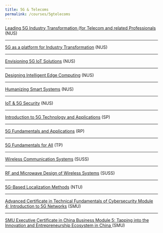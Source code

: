 ```yaml
---
title: 5G & Telecoms
permalink: /courses/5gtelecoms
---
```

[Leading 5G Industry Transformation (for Telecom and related Professionals](https://scale.nus.edu.sg/programmes/executive-courses/tech-enabled-services/leading-5g-industry-transformation-(for-telecom-and-related-professionals)) (NUS)

---
[5G as a platform for Industry Transformation](https://scale.nus.edu.sg/programmes/executive-courses/tech-enabled-services/5g-as-a-platform-for-industry-transformation) (NUS)

---
[Envisioning 5G IoT Solutions](https://www.iss.nus.edu.sg/executive-education/course/detail/Envisioning-5G-IoT-Solutions/software-systems) (NUS)

---
[Designing Intelligent Edge Computing](https://www.iss.nus.edu.sg/executive-education/course/detail/designing-intelligent-edge--computing/software-systems) (NUS)

---
[Humanizing Smart Systems](https://www.iss.nus.edu.sg/executive-education/course/detail/humanizing-smart--systems/software-systems) (NUS)

---
[IoT & 5G Security](https://www.iss.nus.edu.sg/executive-education/course/detail/iot-5g-security/software-systems) (NUS)

---
[Introduction to 5G Technology and Applications](https://www.sp.edu.sg/pace/courses/course-type/short-modular/open-for-register/introduction-to-5g-technology-and-applications) (SP)

---
[5G Fundamentals and Applications](https://www.rp.edu.sg/ace/short-course/Detail/5g-fundamentals-and-applications) (RP)

---
[5G Fundamentals for All](https://www.tp.edu.sg/schools-and-courses/adult-learners/all-courses/skillsfuture-series/5g-fundamentals-for-all.html#course-overview) (TP)

---
[Wireless Communication Systems](https://www.suss.edu.sg/courses/detail/eng315?urlname=beng-electronics-behe) (SUSS)

---
[RF and Microwave Design of Wireless Systems](https://www.suss.edu.sg/courses/detail/eng333) (SUSS)

---
[5G-Based Localization Methods](https://www.ntu.edu.sg/pace/programmes/detail/5g-based-localization-methods) (NTU)

---
[Advanced Certificate in Technical Fundamentals of Cybersecurity Module 4: Introduction to 5G Networks](https://academy.smu.edu.sg/advanced-certificate-technical-fundamentals-cybersecurity-module-4-introduction-5g-networks-5231) (SMU)

---
[SMU Executive Certificate in China Business Module 5: Tapping into the Innovation and Entrepreneurship Ecosystem in China ](https://academy.smu.edu.sg/smu-executive-certificate-china-business-module-5-tapping-innovation-and-entrepreneurship-ecosystem)(SMU)